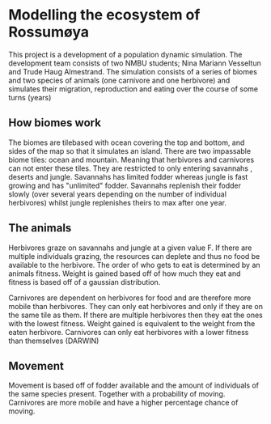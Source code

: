 # Modelling the ecosystem of Rossumøya
This project is a development of a population dynamic
simulation. 
The development team consists of two NMBU students; Nina Mariann Vesseltun
 and Trude Haug Almestrand. The simulation consists of a series of biomes
and two species of animals (one carnivore and one herbivore) and simulates
 their migration, reproduction and eating over the course of some turns (years)
  
 ## How biomes work
 The biomes are tilebased with ocean covering the top and bottom, and sides
  of the map so that it simulates an island. There are two impassable biome
   tiles: ocean and mountain. Meaning that herbivores and carnivores can not
    enter these tiles. They are restricted to only entering savannahs
    , deserts and jungle. Savannahs has limited fodder whereas jungle is
     fast growing and has "unlimited" fodder. Savannahs replenish their
      fodder slowly (over several years depending on the number of
       individual herbivores) whilst
       jungle replenishes theirs to max after one year.
    
 ## The animals
 Herbivores graze on savannahs and jungle at a given value F. If there are
  multiple individuals grazing, the resources can deplete and thus no food
   be available to the herbivore. The order of who gets to eat is determined
    by an animals fitness. Weight is gained based off of how much they eat and fitness is based off
   of a gaussian distribution.
   
   Carnivores are dependent on herbivores for food and are therefore more
    mobile than herbivores. They can only eat herbivores and only if they
     are on the same tile as them. If there are multiple herbivores then
      they eat the ones with the lowest fitness. Weight gained is equivalent
       to the weight from the eaten herbivore. Carnivores can only eat
        herbivores with a lower fitness than themselves (DARWIN)
        
 ## Movement
 Movement is based off of fodder available and the amount of individuals of
 the same species present. Together with a probability of moving. Carnivores
  are more mobile and have a higher percentage chance of moving. 